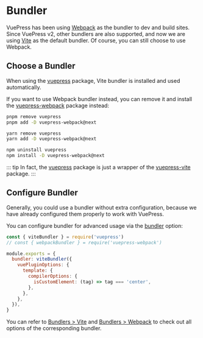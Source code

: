 # Bundler

VuePress has been using [Webpack](https://webpack.js.org/) as the bundler to dev and build sites. Since VuePress v2, other bundlers are also supported, and now we are using [Vite](https://vitejs.dev/) as the default bundler. Of course, you can still choose to use Webpack.

## Choose a Bundler

When using the [vuepress](https://www.npmjs.com/package/vuepress) package, Vite bundler is installed and used automatically.

If you want to use Webpack bundler instead, you can remove it and install the [vuepress-webpack](https://www.npmjs.com/package/vuepress-webpack) package instead:

<CodeGroup>
  <CodeGroupItem title="PNPM" active>

```bash
pnpm remove vuepress
pnpm add -D vuepress-webpack@next
```

  </CodeGroupItem>

  <CodeGroupItem title="YARN">

```bash
yarn remove vuepress
yarn add -D vuepress-webpack@next
```

  </CodeGroupItem>

  <CodeGroupItem title="NPM">

```bash
npm uninstall vuepress
npm install -D vuepress-webpack@next
```

  </CodeGroupItem>
</CodeGroup>

::: tip
In fact, the [vuepress](https://www.npmjs.com/package/vuepress) package is just a wrapper of the [vuepress-vite](https://www.npmjs.com/package/vuepress-vite) package.
:::

## Configure Bundler

Generally, you could use a bundler without extra configuration, because we have already configured them properly to work with VuePress.

You can configure bundler for advanced usage via the [bundler](../reference/config.md#bundler) option:

```js
const { viteBundler } = require('vuepress')
// const { webpackBundler } = require('vuepress-webpack')

module.exports = {
  bundler: viteBundler({
    vuePluginOptions: {
      template: {
        compilerOptions: {
          isCustomElement: (tag) => tag === 'center',
        },
      },
    },
  }),
}
```

You can refer to [Bundlers > Vite](../reference/bundler/vite.md) and [Bundlers > Webpack](../reference/bundler/webpack.md) to check out all options of the corresponding bundler.

